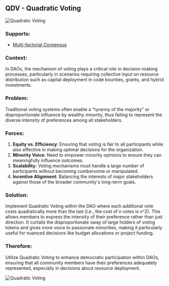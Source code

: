 ## QDV - Quadratic Voting

![Quadratic Voting](./output/illustrations/quadratic_voting.png)

### Supports:
* [Multi-factorial Consensus](./multi_factorial_consensus.html)

### Context:
In DAOs, the mechanism of voting plays a critical role in decision-making processes, particularly in scenarios requiring collective input on resource distribution such as capital deployment in code bounties, grants, and hybrid investments.

### Problem:
Traditional voting systems often enable a "tyranny of the majority" or disproportionate influence by wealthy minority, thus failing to represent the diverse intensity of preferences among all stakeholders.

### Forces:
1. **Equity vs. Efficiency**: Ensuring that voting is fair to all participants while also effective in making optimal decisions for the organization.
2. **Minority Voice**: Need to empower minority opinions to ensure they can meaningfully influence outcomes.
3. **Scalability**: Voting mechanisms must handle a large number of participants without becoming cumbersome or manipulated.
4. **Incentive Alignment**: Balancing the interests of major stakeholders against those of the broader community's long-term goals.

### Solution:
Implement Quadratic Voting within the DAO where each additional vote costs quadratically more than the last (i.e., the cost of n votes is n^2). This allows members to express the intensity of their preference rather than just direction. It curtails the disproportionate sway of large holders of voting tokens and gives more voice to passionate minorities, making it particularly useful for nuanced decisions like budget allocations or project funding.

### Therefore:
Utilize Quadratic Voting to enhance democratic participation within DAOs, ensuring that all community members have their preferences adequately represented, especially in decisions about resource deployment.

![Quadratic Voting](./output/quadratic_voting_specific_graph.png)